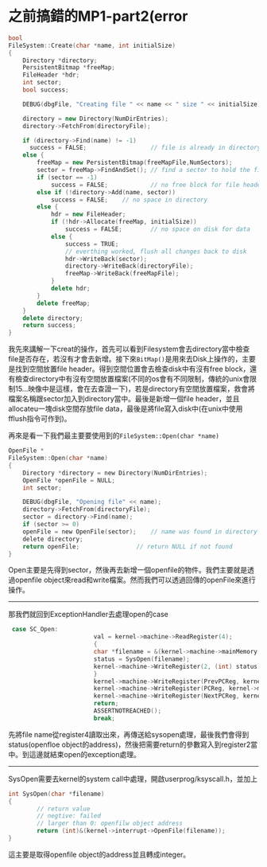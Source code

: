 # 之前搞錯的MP1-part2(error

```C++
bool
FileSystem::Create(char *name, int initialSize)
{
    Directory *directory;
    PersistentBitmap *freeMap;
    FileHeader *hdr;
    int sector;
    bool success;

    DEBUG(dbgFile, "Creating file " << name << " size " << initialSize);

    directory = new Directory(NumDirEntries);
    directory->FetchFrom(directoryFile);

    if (directory->Find(name) != -1)
      success = FALSE;                  // file is already in directory
    else {
        freeMap = new PersistentBitmap(freeMapFile,NumSectors);
        sector = freeMap->FindAndSet(); // find a sector to hold the file header
        if (sector == -1)
            success = FALSE;            // no free block for file header
        else if (!directory->Add(name, sector))
            success = FALSE;    // no space in directory
        else {
            hdr = new FileHeader;
            if (!hdr->Allocate(freeMap, initialSize))
                success = FALSE;        // no space on disk for data
            else {
                success = TRUE;
                // everthing worked, flush all changes back to disk
                hdr->WriteBack(sector);
                directory->WriteBack(directoryFile);
                freeMap->WriteBack(freeMapFile);
            }
            delete hdr;
        }
        delete freeMap;
    }
    delete directory;
    return success;
}
```
我先來講解一下creat的操作，首先可以看到Filesystem會去directory當中檢查file是否存在，若沒有才會去新增。接下來```BitMap()```是用來去Disk上操作的，主要是找到空間放置file header。得到空間位置會去檢查disk中有沒有free block，還有檢查directory中有沒有空間放置檔案(不同的os會有不同限制，傳統的unix會限制15...映像中是這樣，會在去查證一下)，若是directory有空間放置檔案，救會將檔案名稱跟sector加入到directory當中。最後是新增一個file header，並且allocateu一塊disk空間存放file data，最後是將file寫入disk中(在unix中使用fflush指令可作到)。


再來是看一下我們最主要要使用到的```FileSystem::Open(char *name)```
```C
OpenFile *
FileSystem::Open(char *name)
{ 
    Directory *directory = new Directory(NumDirEntries);
    OpenFile *openFile = NULL;
    int sector;

    DEBUG(dbgFile, "Opening file" << name);
    directory->FetchFrom(directoryFile);
    sector = directory->Find(name); 
    if (sector >= 0) 		
	openFile = new OpenFile(sector);	// name was found in directory 
    delete directory;
    return openFile;				// return NULL if not found
}
```
Open主要是先得到sector，然後再去新增一個openfile的物件。我們主要就是透過openfile object來read和write檔案。然而我們可以透過回傳的openFile來進行操作。

--------------------------------------------------------
那我們就回到ExceptionHandler去處理open的case
```C
 case SC_Open:
                        val = kernel->machine->ReadRegister(4);
                        {
                        char *filename = &(kernel->machine->mainMemory[val]);
                        status = SysOpen(filename);
                        kernel->machine->WriteRegister(2, (int) status);//file address
                        }
                        kernel->machine->WriteRegister(PrevPCReg, kernel->machine->ReadRegister(PCReg));
                        kernel->machine->WriteRegister(PCReg, kernel->machine->ReadRegister(PCReg) + 4);
                        kernel->machine->WriteRegister(NextPCReg, kernel->machine->ReadRegister(PCReg)+4);
                        return;
                        ASSERTNOTREACHED();
                        break;

```
先將file name從register4讀取出來，再傳送給sysopen處理，最後我們會得到status(openfloe object的address)，然後把需要return的參數寫入到register2當中。到這邊就結束open的exception處理。

------------------------------
SysOpen需要去kernel的system call中處理，開啟userprog/ksyscall.h，並加上
```C
int SysOpen(char *filename)
{
        // return value
        // negtive: failed
        // larger than 0: openfilw object address
        return (int)&(kernel->interrupt->OpenFile(filename));
}
```
這主要是取得openfile object的address並且轉成integer。

